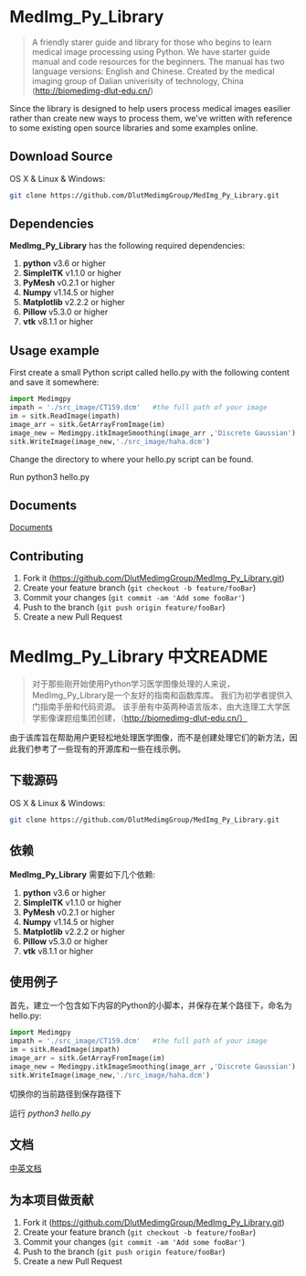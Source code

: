 # MedImg_Py_Library
> A friendly starer guide and library for those who begins to learn medical image processing using Python.
We have starter guide manual and code resources for the beginners. The manual has two language versions: English and Chinese.
Created by the medical imaging group of Dalian univerisity of technology, China (http://biomedimg-dlut-edu.cn/)

Since the library is designed to help users process medical images easilier rather than create new ways to process them, we've written with reference to some existing open source libraries and some examples online.


## Download Source

OS X & Linux & Windows:

```sh
git clone https://github.com/DlutMedimgGroup/MedImg_Py_Library.git
```

## Dependencies

**MedImg_Py_Library** has the following required dependencies:

1. **python** v3.6 or higher
2. **SimpleITK** v1.1.0 or higher
3. **PyMesh** v0.2.1 or higher
4. **Numpy** v1.14.5 or higher
5. **Matplotlib** v2.2.2 or higher
6. **Pillow** v5.3.0 or higher
7. **vtk** v8.1.1 or higher

## Usage example

First create a small Python script called hello.py with the following content and save it somewhere:

```py
import Medimgpy
impath = './src_image/CT159.dcm'   #the full path of your image
im = sitk.ReadImage(impath)
image_arr = sitk.GetArrayFromImage(im)
image_new = Medimgpy.itkImageSmoothing(image_arr ,'Discrete Gaussian')
sitk.WriteImage(image_new,'./src_image/haha.dcm')
```

Change the directory to where your hello.py script can be found.

Run python3 hello.py

## Documents

[Documents][documents]

## Contributing

1. Fork it (<https://github.com/DlutMedimgGroup/MedImg_Py_Library.git>)
2. Create your feature branch (`git checkout -b feature/fooBar`)
3. Commit your changes (`git commit -am 'Add some fooBar'`)
4. Push to the branch (`git push origin feature/fooBar`)
5. Create a new Pull Request

# MedImg_Py_Library 中文README

> 对于那些刚开始使用Python学习医学图像处理的人来说，MedImg_Py_Library是一个友好的指南和函数库库。
我们为初学者提供入门指南手册和代码资源。 该手册有中英两种语言版本，由大连理工大学医学影像课题组集团创建，（http://biomedimg-dlut-edu.cn/）

由于该库旨在帮助用户更轻松地处理医学图像，而不是创建处理它们的新方法，因此我们参考了一些现有的开源库和一些在线示例。


## 下载源码

OS X & Linux & Windows:

```sh
git clone https://github.com/DlutMedimgGroup/MedImg_Py_Library.git
```

## 依赖

**MedImg_Py_Library** 需要如下几个依赖:

1. **python** v3.6 or higher
2. **SimpleITK** v1.1.0 or higher
3. **PyMesh** v0.2.1 or higher
4. **Numpy** v1.14.5 or higher
5. **Matplotlib** v2.2.2 or higher
6. **Pillow** v5.3.0 or higher
7. **vtk** v8.1.1 or higher

## 使用例子

首先，建立一个包含如下内容的Python的小脚本，并保存在某个路径下，命名为hello.py:

```py
import Medimgpy
impath = './src_image/CT159.dcm'   #the full path of your image
im = sitk.ReadImage(impath)
image_arr = sitk.GetArrayFromImage(im)
image_new = Medimgpy.itkImageSmoothing(image_arr ,'Discrete Gaussian')
sitk.WriteImage(image_new,'./src_image/haha.dcm')
```

切换你的当前路径到保存路径下

运行 *python3 hello.py*

## 文档

[中英文档][documents]

## 为本项目做贡献

1. Fork it (<https://github.com/DlutMedimgGroup/MedImg_Py_Library.git>)
2. Create your feature branch (`git checkout -b feature/fooBar`)
3. Commit your changes (`git commit -am 'Add some fooBar'`)
4. Push to the branch (`git push origin feature/fooBar`)
5. Create a new Pull Request

<!-- Markdown link & img dfn's -->

[documents]:<https://github.com/DlutMedimgGroup/MedImg_Py_Library.git>
